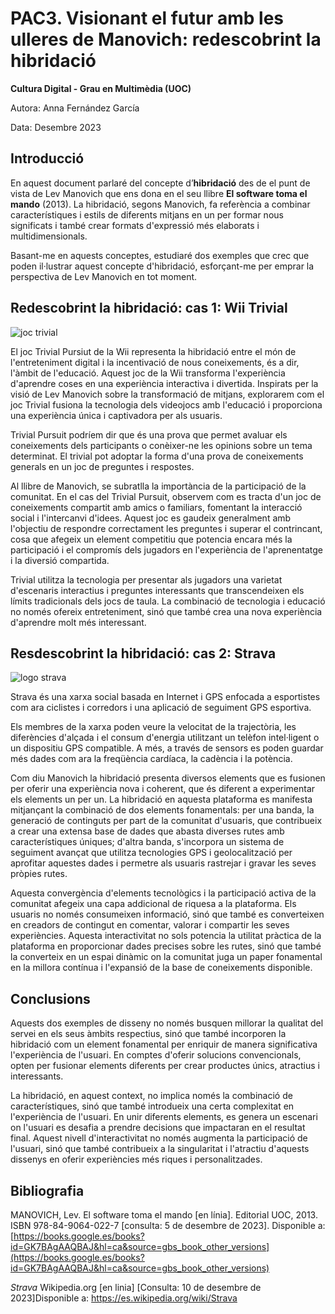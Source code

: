 # PAC3. Visionant el futur amb les ulleres de Manovich: redescobrint la hibridació

**Cultura Digital - Grau en Multimèdia (UOC)**


Autora: Anna Fernández García


Data: Desembre 2023



## Introducció

En aquest document parlaré del concepte d’**hibridació** des de el punt de vista de Lev Manovich que ens dona en el seu llibre **El software toma el mando** (2013). La hibridació, segons Manovich, fa referència a combinar característiques i estils de diferents mitjans en un per formar nous significats i també crear formats d'expressió més elaborats i multidimensionals.

Basant-me en aquests conceptes, estudiaré dos exemples que crec que poden il·lustrar aquest concepte d'hibridació, esforçant-me per emprar la perspectiva de Lev Manovich en tot moment.


## Redescobrint la hibridació: cas 1: Wii Trivial
![joc trivial](https://images.nintendolife.com/screenshots/16520/large.jpg)

El joc Trivial Pursiut de la Wii representa la hibridació entre el món de l'entreteniment digital i la incentivació de nous coneixements, és a dir, l'àmbit de l'educació. Aquest joc de la Wii transforma l'experiència d'aprendre coses en una experiència interactiva i divertida. Inspirats per la visió de Lev Manovich sobre la transformació de mitjans, explorarem com el joc Trivial fusiona la tecnologia dels videojocs amb l'educació i proporciona una experiència única i captivadora per als usuaris.

Trivial Pursuit podríem dir que és una prova que permet avaluar els coneixements dels participants o conèixer-ne les opinions sobre un tema determinat. El trivial pot adoptar la forma d'una prova de coneixements generals en un joc de preguntes i respostes.

Al llibre de Manovich, se subratlla la importància de la participació de la comunitat. En el cas del Trivial Pursuit, observem com es tracta d'un joc de coneixements compartit amb amics o familiars, fomentant la interacció social i l'intercanvi d'idees. Aquest joc es gaudeix generalment amb l'objectiu de respondre correctament les preguntes i superar el contrincant, cosa que afegeix un element competitiu que potencia encara més la participació i el compromís dels jugadors en l'experiència de l'aprenentatge i la diversió compartida.

Trivial utilitza la tecnologia per presentar als jugadors una varietat d'escenaris interactius i preguntes interessants que transcendeixen els límits tradicionals dels jocs de taula. La combinació de tecnologia i educació no només ofereix entreteniment, sinó que també crea una nova experiència d'aprendre molt més interessant.

## Resdescobrint la hibridació: cas 2: Strava

![logo strava](https://upload.wikimedia.org/wikipedia/commons/c/cb/Strava_Logo.svg)

Strava és una xarxa social basada en Internet i GPS enfocada a esportistes com ara ciclistes i corredors i una aplicació de seguiment GPS esportiva.

Els membres de la xarxa poden veure la velocitat de la trajectòria, les diferències d'alçada i el consum d'energia utilitzant un telèfon intel·ligent o un dispositiu GPS compatible. A més, a través de sensors es poden guardar més dades com ara la freqüència cardíaca, la cadència i la potència.

Com diu Manovich la hibridació presenta diversos elements que es fusionen per oferir una experiència nova i coherent, que és diferent a experimentar els elements un per un. La hibridació en aquesta plataforma es manifesta mitjançant la combinació de dos elements fonamentals: per una banda, la generació de continguts per part de la comunitat d'usuaris, que contribueix a crear una extensa base de dades que abasta diverses rutes amb característiques úniques; d'altra banda, s'incorpora un sistema de seguiment avançat que utilitza tecnologies GPS i geolocalització per aprofitar aquestes dades i permetre als usuaris rastrejar i gravar les seves pròpies rutes.

Aquesta convergència d'elements tecnològics i la participació activa de la comunitat afegeix una capa addicional de riquesa a la plataforma. Els usuaris no només consumeixen informació, sinó que també es converteixen en creadors de contingut en comentar, valorar i compartir les seves experiències. Aquesta interactivitat no sols potencia la utilitat pràctica de la plataforma en proporcionar dades precises sobre les rutes, sinó que també la converteix en un espai dinàmic on la comunitat juga un paper fonamental en la millora contínua i l'expansió de la base de coneixements disponible.

## Conclusions

Aquests dos exemples de disseny no només busquen millorar la qualitat del servei en els seus àmbits respectius, sinó que també incorporen la hibridació com un element fonamental per enriquir de manera significativa l'experiència de l'usuari. En comptes d'oferir solucions convencionals, opten per fusionar elements diferents per crear productes únics, atractius i interessants.

La hibridació, en aquest context, no implica només la combinació de característiques, sinó que també introdueix una certa complexitat en l'experiència de l'usuari. En unir diferents elements, es genera un escenari on l'usuari es desafia a prendre decisions que impactaran en el resultat final. Aquest nivell d'interactivitat no només augmenta la participació de l'usuari, sinó que també contribueix a la singularitat i l'atractiu d'aquests dissenys en oferir experiències més riques i personalitzades.

## Bibliografia
MANOVICH, Lev. El software toma el mando [en línia]. Editorial UOC, 2013. ISBN 978-84-9064-022-7 [consulta: 5 de desembre de 2023]. Disponible a: [https://books.google.es/books?id=GK7BAgAAQBAJ&hl=ca&source=gbs_book_other_versions](https://books.google.es/books?id=GK7BAgAAQBAJ&hl=ca&source=gbs_book_other_versions)

*Strava* Wikipedia.org [en linia] [Consulta: 10 de desembre de 2023]Disponible a: https://es.wikipedia.org/wiki/Strava
